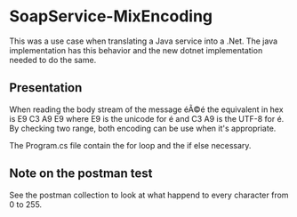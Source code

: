 # SoapService-MixEncoding

This was a use case when translating a Java service into a .Net. The java implementation has this behavior and the new dotnet implementation needed to do the same.

## Presentation

When reading the body stream of the message éÃ©é the equivalent in hex is E9 C3 A9 E9 where E9 is the unicode for é and C3 A9 is the UTF-8 for é. By checking two range, both encoding can be use when it's appropriate.

The Program.cs file contain the for loop and the if else necessary.

## Note on the postman test

See the postman collection to look at what happend to every character from 0 to 255.
